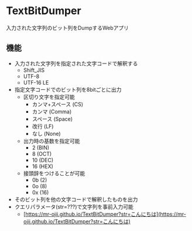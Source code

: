 # TextBitDumper
入力された文字列のビット列をDumpするWebアプリ

## 機能
- 入力された文字列を指定された文字コードで解釈する
  + Shift_JIS
  + UTF-8
  + UTF-16 LE
- 指定文字コードでのビット列を8bitごとに出力
  + 区切り文字を指定可能
    * カンマ+スペース (CS)
    * カンマ (Comma)
    * スペース (Space)
    * 改行 (LF)
    * なし (None)
  + 出力時の基数を指定可能
    * 2 (BIN)
    * 8 (OCT)
    * 10 (DEC)
    * 16 (HEX)
  + 接頭辞をつけることが可能
    * 0b (2)
    * 0o  (8)
    * 0x (16)
- そのビット列を他の文字コードで解釈したものを出力
- クエリパラメータ(str=???)で文字列を事前入力可能
  * [https://mr-ojii.github.io/TextBitDumper?str=こんにちは](https://mr-ojii.github.io/TextBitDumper?str=こんにちは)
